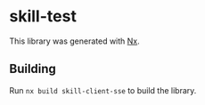 # skill-test

This library was generated with [Nx](https://nx.dev).

## Building

Run `nx build skill-client-sse` to build the library.
